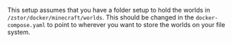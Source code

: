 This setup assumes that you have a folder setup to hold the worlds in `/zstor/docker/minecraft/worlds`.  This should be changed in the `docker-compose.yaml` to point to wherever you want to store the worlds on your file system.
